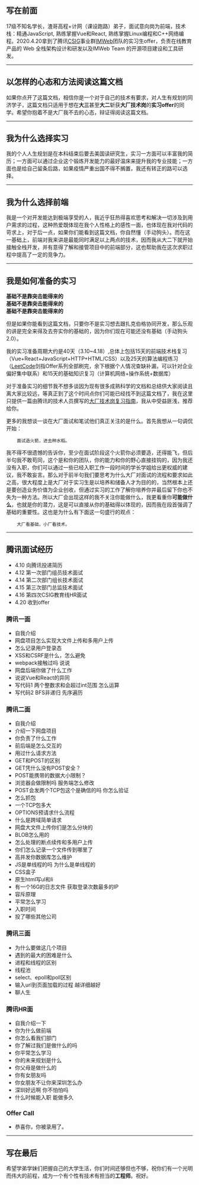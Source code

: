 ## 写在前面
17级不知名学长，渣哥高程+计网（课设跑路）弟子，面试意向岗为前端，技术栈：精通JavaScript, 熟练掌握Vue和React, 熟练掌握Linux编程和C++网络编程。2020.4.20拿到了腾讯[CSIG](https://join.qq.com/business.php)事业群[IMWeb](https://imweb.io/)团队的实习生offer，负责在线教育产品的 Web 全栈架构设计和研发以及IMWeb Team 的开源项目建设和工具研发。
***
## 以怎样的心态和方法阅读这篇文档
如果你点开了这篇文档，相信你是一个对于自己的技术有要求，对人生有规划的同济学子，这篇文档只适用于想在**大三**甚至**大二**斩获**大厂技术岗**的**实习offer**的同学。希望你抱着不是大厂我不去的心态，辩证得阅读这篇文档。
***
## 我为什么选择实习
我的个人人生规划是在本科结束后要去美国读研究生，实习一方面可以丰富我的简历；一方面可以通过企业这个锻炼开发能力的最好温床来提升我的专业技能；一方面也是给自己留条后路，如果疫情严重出国不得不搁置，我还有转正的路可以选择。
***
## 我为什么选择前端
我是一个对开发能达到极端享受的人，我近乎狂热得喜欢思考和解决一切涉及到用户需求的过程，这种热爱既体现在我个人性格上的感性一面，也体现在我对代码的苛求上，对于后一点，如果你们能看到这篇文档，你自然懂（手动狗头）。而在这一基础上，前端对我来讲是最能同时满足以上两点的技术，因而我从大二下就开始接触全栈开发，并有意得了解和接管项目中的前端部分，这也帮助我在这次求职过程中提高了一定的竞争力。
***
## 我是如何准备的实习
**基础不是靠突击能得来的**\
**基础不是靠突击能得来的**\
**基础不是靠突击能得来的**

但是如果你能看到这篇文档，只要你不是实习想去跟扎克伯格协同开发，那么乐观的讲是完全来得及去夯实你的基础的，因为你们现在可能还没有基础（手动狗头2.0）。

我的实习准备周期大约是40天（3.10~4.18）,总体上包括15天的前端技术栈复习（Vue+React+JavaScript+HTTP+HTML/CSS）以及25天的算法编程练习（[LeetCode](https://leetcode-cn.com/)剑指Offer系列全部刷完，余下根据个人情况查缺补漏，可以针对企业偏好集中联系）和15天的基础知识复习（计算机网络+操作系统+数据库）

对于准备实习的细节我不想多谈因为现有很多成熟科学的文档和总结供大家阅读且离大家比较远，等真正到了这个时间点你们可能已经找不到这篇文档了，我在这里只提供一篇由腾讯的技术人员撰写的[大厂技术岗复习指南](https://mp.weixin.qq.com/s/uSDbyss-SNcQ3-YCNxaDfQ)，我从中受益匪浅，推荐给你。

更多的我想谈一谈在大厂面试和笔试他们真正关注的是什么。首先我想从一句调侃开始：

		面试造火箭，进去种水稻。
我不得不很遗憾的告诉你，至少在面试阶段这个火箭你必须要造，还得能飞，但后半句我不敢苟同，这个是和你的团队，你的能力和你的野心直接挂钩的，因为我还没有入职，你们可以通过一些已经入职工作一段时间的学长学姐给出更权威的建议，我不敢妄言。那么对于前半句我们要思考为什么大厂对面试的流程和要求如此之高，很大程度上是大厂对于实习生是以培养和储备人才为目的的，当然根本上还是要创造业务价值为企业创收，但通过实习的工作了解你培养你并最后留下你也不失为一种方法。所以大厂会出现这样的我不关注你能做什么，我更看重你**可能做什么**，也就是你的潜力，这是可以直接从你的基础得以体现的，因而我在段首强调了基础的重要性。这也是为什么有下面这一句盛行的观点：

		大厂看基础，小厂看技术。
***
## 腾讯面试经历
* 4.10 向腾讯投递简历
* 4.12 第一次部门组员技术面试
* 4.14 第二次部门组长技术面试
* 4.15 第三次部门总监技术面试
* 4.16 第四次CSIG教育线HR面试
* 4.20 收到offer
### 腾讯一面
* 自我介绍
* 网盘项目怎么实现大文件上传和多用户上传
* 怎么记录用户登录态
* XSS和CSRF是什么，怎么避免
* webpack接触过吗 说说
* 网盘后端你做了什么工作
* 说说Vue和React的异同
* 写代码1 两个整数求和会超过int范围 怎么运算
* 写代码2 BFS非递归 先序遍历
### 腾讯二面
*  自我介绍
*  介绍一下网盘项目
*  你负责了什么工作
*  前后端是怎么交互的
*  用过什么请求方法
*  GET和POST的区别
*  GET凭什么没有POST安全？
*  POST能携带的数据大小限制？
*  浏览器会做限制吗 服务端怎么修改
*  POST会发两个TCP包这个是确信的吗 你怎么验证
*  怎么抓包
*  一个TCP包多大
*  OPTIONS预请求什么流程
*  什么是跨域简单请求
*  网盘大文件上传你们是怎么分块的
*  BLOB怎么用的
*  怎么处理的断点续传和多用户上传
*  你们怎么记录一个文件传到哪里了
*  高并发你数据库怎么维护
*  JS是单线程的吗 为什么是单线程的
*  CSS盒子
*  原生html写ul和li
*  有一个16G的日志文件 获取登录次数最多的IP
*  容斥原理
*  平常怎么学习
*  入职时间
*  投了哪些其他公司
### 腾讯三面
* 为什么要做这几个项目
* 遇到的最大的困难是什么
* 进程和线程的区别
* 线程池
* select、epoll和poll区别
* 输入url到页面加载的过程 越详细越好
* 聊人生
### 腾讯HR面
* 自我介绍一下
* 你为什么做前端
* 你怎么看我们部门
* 你了解过我们是做什么的吗
* 你平常怎么学习
* 你的未来规划是什么
* 你父母是做什么的
* 你有女朋友吗
* 你女朋友不让你来深圳怎么办
* 深圳好远啊 你不怕怕吗
* 什么时候能入职 能做多久
### Offer Call
* 恭喜你，你被录用了。
***
## 写在最后
希望学弟学妹们把握自己的大学生活，你们时间还够但也不够，祝你们有一个光明而伟大的前程，成为一个有个性有技术有担当的**工程师**。祝好。